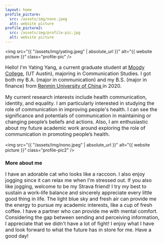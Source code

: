 ```yaml
---
layout: home
profile_picture:
  src: /assets/img/nono.jpeg
  alt: website picture
profile_picture2:
  src: /assets/img/profile-pic.jpg
  alt: website picture
---
```


<img
            src="{{ "/assets/img/yating.jpeg" | absolute_url }}"
            alt="{{ website picture }}"
            class="profile-pic"
          />

<p style="font-size: 16px">
Hello! I'm Yating Yang, a current graduate student at <a href="https://moody.utexas.edu">Moody College</a>, (UT Austin), majoring in Communication Studies. I got both my B.A. (major in communication) and my B.S. (major in finance) from <a href="https://www.ruc.edu.cn/en">Renmin University of China </a> in 2020.
</p>

<p style="font-size: 16px">
My current research interests include health communication, identity, and equality. I am particularly interested in studying the role of communication in improving people's health. I can see the significance and potentials of communication in maintaining or changing people’s beliefs and actions. Also, I am enthusiastic about my future academic work around exploring the role of communication in promoting people’s health.
</p>

<img
            src="{{ "/assets/img/nono.jpeg" | absolute_url }}"
            alt="{{ website picture }}"
            class="profile-pic2"
          />

<h3>
More about me
</h3>

<p style="font-size: 16px">
I have an adorable cat who looks like a raccoon. I also enjoy jogging since it can relax me when I'm stressed out. If you also like jogging, welcome to be my Strava friend! I try my best to sustain a work-life balance and sincerely appreciate every little good thing in life. The light blue sky and fresh air can provide me the energy to pursue my academic interests, like a cup of fresh coffee. I have a partner who can provide me with mental comfort. Considering the gap between sending and perceiving information, I appreciate that we didn't have a lot of fight! I enjoy what I have and look forward to what the future has in store for me. Have a good day!
</p>

